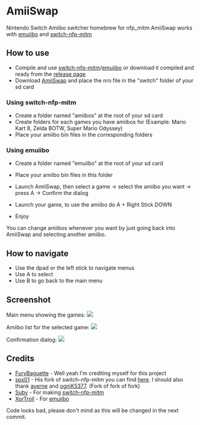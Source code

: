 # AmiiSwap
Nintendo Switch Amiibo switcher homebrew for nfp_mitm
AmiiSwap works with [emuiibo](https://github.com/XorTroll/emuiibo) and [switch-nfp-mitm](https://github.com/spx01/switch-nfp-mitm)

## How to use
- Compile and use [switch-nfp-mitm](https://github.com/spx01/switch-nfp-mitm)/[emuiibo](https://github.com/XorTroll/emuiibo) or download it compiled and ready from the [release page](https://github.com/FuryBaguette/AmiiSwap/releases)
- Download [AmiiSwap](https://github.com/FuryBaguette/AmiiSwap/releases) and place the nro file in the "switch" folder of your sd card

### Using switch-nfp-mitm
- Create a folder named "amiibos" at the root of your sd card
- Create folders for each games you have amiibos for (Example: Mario Kart 8, Zelda BOTW, Super Mario Odyssey)
- Place your amiibo bin files in the corresponding folders

### Using emuiibo
- Create a folder named "emuiibo" at the root of your sd card
- Place your amiibo bin files in this folder

- Launch AmiiSwap, then select a game -> select the amiibo you want -> press A -> Confirm the dialog
- Launch your game, to use the amiibo do A + Right Stick DOWN
- Enjoy

You can change amiibos whenever you want by just going back into AmiiSwap and selecting another amiibo.

## How to navigate
- Use the dpad or the left stick to navigate menus
- Use A to select
- Use B to go back to the main menu

## Screenshot
Main menu showing the games:
![](https://github.com/FuryBaguette/AmiiSwap/blob/master/Screenshots/MainScreen.jpg)

Amiibo list for the selected game:
![](https://github.com/FuryBaguette/AmiiSwap/blob/master/Screenshots/AmiiboList.jpg)

Confirmation dialog:
![](https://github.com/FuryBaguette/AmiiSwap/blob/master/Screenshots/UseAmiibo.jpg)

## Credits
- [FuryBaguette](https://github.com/FuryBaguette) - Well yeah I'm crediting myself for this project
- [spx01](https://github.com/spx01) - His fork of switch-nfp-mitm you can find [here](https://github.com/spx01/switch-nfp-mitm). I should also thank [averne](https://github.com/averne/) and [ogniK5377](https://github.com/ogniK5377). (Fork of fork of fork)
- [Subv](https://github.com/Subv) - For making [switch-nfp-mitm](https://github.com/Subv/switch-nfp-mitm)
- [XorTroll](https://github.com/XorTroll/) - For [emuiibo](https://github.com/XorTroll/emuiibo)

Code looks bad, please don't mind as this will be changed in the next commit.
